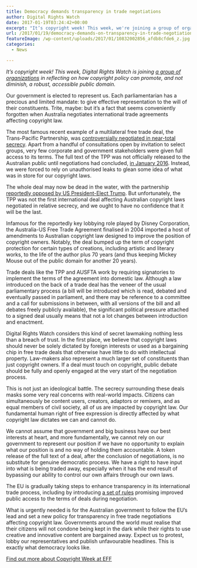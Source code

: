 ```yaml
---
title: Democracy demands transparency in trade negotiations
author: Digital Rights Watch
date: 2017-01-19T03:24:42+00:00
excerpt: "It’s copyright week! This week, we're joining a group of organisations in reflecting on how copyright policy can promote, and not diminish, a robust, accessible public domain."
url: /2017/01/19/democracy-demands-on-transparency-in-trade-negotiations/
featureImage: /wp-content/uploads/2017/01/10832002856_afdb8cfde6_z.jpg
categories:
  - News

---
```

_It’s copyright week! This week, Digital Rights Watch is joining [a group of organizations][1] in reflecting on how copyright policy can promote, and not diminish, a robust, accessible public domain._

Our government is elected to represent us. Each parliamentarian has a precious and limited mandate: to give effective representation to the will of their constituents. Trite, maybe: but it’s a fact that seems conveniently forgotten when Australia negotiates international trade agreements affecting copyright law.

The most famous recent example of a multilateral free trade deal, the Trans-Pacific Partnership, was [controversially negotiated in near-total secrecy][2]. Apart from a handful of consultations open by invitation to select groups, very few corporate and government stakeholders were given full access to its terms. The full text of the TPP was not officially released to the Australian public until negotiations had concluded, [in January 2016][3]. Instead, we were forced to rely on unauthorised leaks to glean some idea of what was in store for our copyright laws. 

The whole deal may now be dead in the water, with the partnership [reportedly opposed by US President-Elect Trump][4]. But unfortunately, the TPP was not the first international deal affecting Australian copyright laws negotiated in relative secrecy, and we ought to have no confidence that it will be the last.

Infamous for the reportedly key lobbying role played by Disney Corporation, the Australia-US Free Trade Agreement finalised in 2004 imported a host of amendments to Australian copyright law designed to improve the position of copyright owners. Notably, the deal bumped up the term of copyright protection for certain types of creations, including artistic and literary works, to the life of the author plus 70 years (and thus keeping Mickey Mouse out of the public domain for another 20 years). 

Trade deals like the TPP and AUSFTA work by requiring signatories to implement the terms of the agreement into domestic law. Although a law introduced on the back of a trade deal has the veneer of the usual parliamentary process (a bill will be introduced which is read, debated and eventually passed in parliament, and there may be reference to a committee and a call for submissions in between, with all versions of the bill and all debates freely publicly available), the significant political pressure attached to a signed deal usually means that not a lot changes between introduction and enactment.

Digital Rights Watch considers this kind of secret lawmaking nothing less than a breach of trust. In the first place, we believe that copyright laws should never be solely dictated by foreign interests or used as a bargaining chip in free trade deals that otherwise have little to do with intellectual property. Law-makers also represent a much larger set of constituents than just copyright owners. If a deal must touch on copyright, public debate should be fully and openly engaged at the very start of the negotiation process. 

This is not just an ideological battle. The secrecy surrounding these deals masks some very real concerns with real-world impacts. Citizens can simultaneously be content users, creators, adaptors or remixers, and as equal members of civil society, all of us are impacted by copyright law. Our fundamental human right of free expression is directly affected by what copyright law dictates we can and cannot do. 

We cannot assume that government and big business have our best interests at heart, and more fundamentally, we cannot rely on our government to represent our position if we have no opportunity to explain what our position is and no way of holding them accountable. A token release of the full text of a deal, after the conclusion of negotiations, is no substitute for genuine democratic process. We have a right to have input into what is being traded away, especially when it has the end result of bypassing our ability to control our own affairs through our own laws. 

The EU is gradually taking steps to enhance transparency in its international trade process, including by introducing [a set of rules][5] promising improved public access to the terms of deals during negotiation.

What is urgently needed is for the Australian government to follow the EU’s lead and set a new policy for transparency in free trade negotiations affecting copyright law. Governments around the world must realise that their citizens will not condone being kept in the dark while their rights to use creative and innovative content are bargained away. Expect us to protest, lobby our representatives and publish unfavourable headlines. This is exactly what democracy looks like.

[Find out more about Copyright Week at EFF][1]

 [1]: https://www.eff.org/copyrightweek
 [2]: http://www.sbs.com.au/news/article/2014/06/12/comment-shrouded-secrecy-opposition-tpp-mounts
 [3]: http://dfat.gov.au/trade/agreements/tpp/official-documents/Pages/official-documents.aspx
 [4]: http://www.abc.net.au/news/2016-11-22/trump-vows-to-withdraw-from-tpp-trade-deal/8045236
 [5]: http://europa.eu/rapid/press-release_IP-14-2131_en.htm